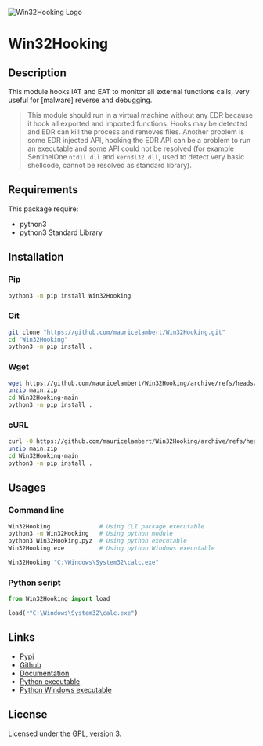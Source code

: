 ![Win32Hooking Logo](https://mauricelambert.github.io/info/python/security/Win32Hooking_small.png "Win32Hooking logo")

# Win32Hooking

## Description

This module hooks IAT and EAT to monitor all external functions calls,
very useful for \[malware\] reverse and debugging.

> This module should run in a virtual machine without any EDR because it hook all exported and imported functions. Hooks may be detected and EDR can kill the process and removes files. Another problem is some EDR injected API, hooking the EDR API can be a problem to run an executable and some API could not be resolved (for example SentinelOne `ntd1l.dll` and `kern3l32.dll`, used to detect very basic shellcode, cannot be resolved as standard library).

## Requirements

This package require:

 - python3
 - python3 Standard Library

## Installation

### Pip

```bash
python3 -m pip install Win32Hooking
```

### Git

```bash
git clone "https://github.com/mauricelambert/Win32Hooking.git"
cd "Win32Hooking"
python3 -m pip install .
```

### Wget

```bash
wget https://github.com/mauricelambert/Win32Hooking/archive/refs/heads/main.zip
unzip main.zip
cd Win32Hooking-main
python3 -m pip install .
```

### cURL

```bash
curl -O https://github.com/mauricelambert/Win32Hooking/archive/refs/heads/main.zip
unzip main.zip
cd Win32Hooking-main
python3 -m pip install .
```

## Usages

### Command line

```bash
Win32Hooking              # Using CLI package executable
python3 -m Win32Hooking   # Using python module
python3 Win32Hooking.pyz  # Using python executable
Win32Hooking.exe          # Using python Windows executable

Win32Hooking "C:\Windows\System32\calc.exe"
```

### Python script

```python
from Win32Hooking import load

load(r"C:\Windows\System32\calc.exe")
```

## Links

 - [Pypi](https://pypi.org/project/Win32Hooking)
 - [Github](https://github.com/mauricelambert/Win32Hooking)
 - [Documentation](https://mauricelambert.github.io/info/python/security/Win32Hooking.html)
 - [Python executable](https://mauricelambert.github.io/info/python/security/Win32Hooking.pyz)
 - [Python Windows executable](https://mauricelambert.github.io/info/python/security/Win32Hooking.exe)

## License

Licensed under the [GPL, version 3](https://www.gnu.org/licenses/).
